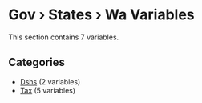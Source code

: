 # Gov › States › Wa Variables

This section contains 7 variables.

## Categories

- [Dshs](dshs/index.md) (2 variables)
- [Tax](tax/index.md) (5 variables)
